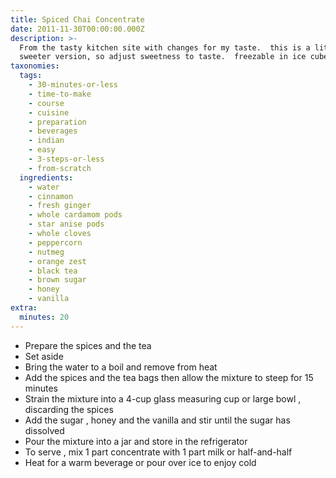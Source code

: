 ```yaml
---
title: Spiced Chai Concentrate
date: 2011-11-30T00:00:00.000Z
description: >-
  From the tasty kitchen site with changes for my taste.  this is a little
  sweeter version, so adjust sweetness to taste.  freezable in ice cube trays.
taxonomies:
  tags:
    - 30-minutes-or-less
    - time-to-make
    - course
    - cuisine
    - preparation
    - beverages
    - indian
    - easy
    - 3-steps-or-less
    - from-scratch
  ingredients:
    - water
    - cinnamon
    - fresh ginger
    - whole cardamom pods
    - star anise pods
    - whole cloves
    - peppercorn
    - nutmeg
    - orange zest
    - black tea
    - brown sugar
    - honey
    - vanilla
extra:
  minutes: 20
---
```

 - Prepare the spices and the tea
 - Set aside
 - Bring the water to a boil and remove from heat
 - Add the spices and the tea bags then allow the mixture to steep for 15 minutes
 - Strain the mixture into a 4-cup glass measuring cup or large bowl , discarding the spices
 - Add the sugar , honey and the vanilla and stir until the sugar has dissolved
 - Pour the mixture into a jar and store in the refrigerator
 - To serve , mix 1 part concentrate with 1 part milk or half-and-half
 - Heat for a warm beverage or pour over ice to enjoy cold
